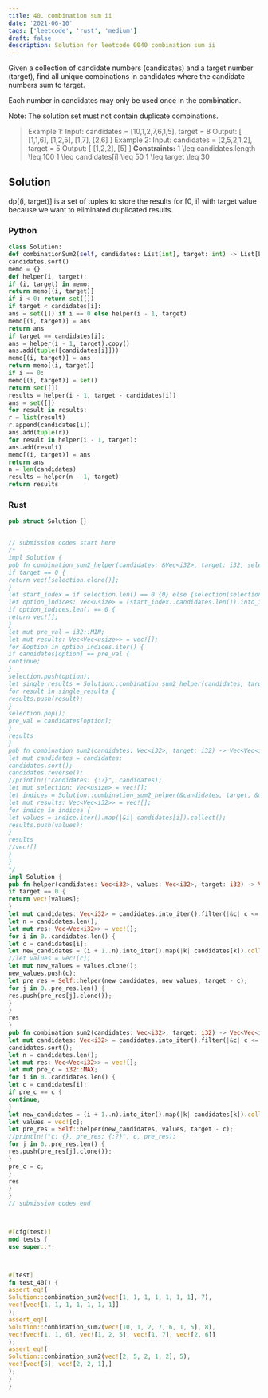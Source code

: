 ```yaml
---
title: 40. combination sum ii
date: '2021-06-10'
tags: ['leetcode', 'rust', 'medium']
draft: false
description: Solution for leetcode 0040 combination sum ii
---
```




Given a collection of candidate numbers (candidates) and a target number (target), find all unique combinations in candidates where the candidate numbers sum to target.

Each number in candidates may only be used once in the combination.

Note: The solution set must not contain duplicate combinations.



>   Example 1:
>   Input: candidates <TeX>=</TeX> [10,1,2,7,6,1,5], target <TeX>=</TeX> 8
>   Output:
>   [
>   [1,1,6],
>   [1,2,5],
>   [1,7],
>   [2,6]
>   ]
>   Example 2:
>   Input: candidates <TeX>=</TeX> [2,5,2,1,2], target <TeX>=</TeX> 5
>   Output:
>   [
>   [1,2,2],
>   [5]
>   ]
**Constraints:**
>   	1 <TeX>\leq</TeX> candidates.length <TeX>\leq</TeX> 100
>   	1 <TeX>\leq</TeX> candidates[i] <TeX>\leq</TeX> 50
>   	1 <TeX>\leq</TeX> target <TeX>\leq</TeX> 30


## Solution
dp[(i, target)] is a set of tuples to store the results for [0, i] with target value because we want to eliminated duplicated results.


### Python
```python
class Solution:
def combinationSum2(self, candidates: List[int], target: int) -> List[List[int]]:
candidates.sort()
memo = {}
def helper(i, target):
if (i, target) in memo:
return memo[(i, target)]
if i < 0: return set([])
if target < candidates[i]:
ans = set([]) if i == 0 else helper(i - 1, target)
memo[(i, target)] = ans
return ans
if target == candidates[i]:
ans = helper(i - 1, target).copy()
ans.add(tuple([candidates[i]]))
memo[(i, target)] = ans
return memo[(i, target)]
if i == 0:
memo[(i, target)] = set()
return set([])
results = helper(i - 1, target - candidates[i])
ans = set([])
for result in results:
r = list(result)
r.append(candidates[i])
ans.add(tuple(r))
for result in helper(i - 1, target):
ans.add(result)
memo[(i, target)] = ans
return ans
n = len(candidates)
results = helper(n - 1, target)
return results
```


### Rust
```rust
pub struct Solution {}


// submission codes start here
/*
impl Solution {
pub fn combination_sum2_helper(candidates: &Vec<i32>, target: i32, selection: &mut Vec<usize>) -> Vec<Vec<usize>> {
if target == 0 {
return vec![selection.clone()];
}
let start_index = if selection.len() == 0 {0} else {selection[selection.len() - 1] + 1};
let option_indices: Vec<usize> = (start_index..candidates.len()).into_iter().filter(|i| candidates[*i] <= target).collect();
if option_indices.len() == 0 {
return vec![];
}
let mut pre_val = i32::MIN;
let mut results: Vec<Vec<usize>> = vec![];
for &option in option_indices.iter() {
if candidates[option] == pre_val {
continue;
}
selection.push(option);
let single_results = Solution::combination_sum2_helper(candidates, target - candidates[option], selection);
for result in single_results {
results.push(result);
}
selection.pop();
pre_val = candidates[option];
}
results
}
pub fn combination_sum2(candidates: Vec<i32>, target: i32) -> Vec<Vec<i32>> {
let mut candidates = candidates;
candidates.sort();
candidates.reverse();
//println!("candidates: {:?}", candidates);
let mut selection: Vec<usize> = vec![];
let indices = Solution::combination_sum2_helper(&candidates, target, &mut selection);
let mut results: Vec<Vec<i32>> = vec![];
for indice in indices {
let values = indice.iter().map(|&i| candidates[i]).collect();
results.push(values);
}
results
//vec![]
}
}
*/
impl Solution {
pub fn helper(candidates: Vec<i32>, values: Vec<i32>, target: i32) -> Vec<Vec<i32>> {
if target == 0 {
return vec![values];
}
let mut candidates: Vec<i32> = candidates.into_iter().filter(|&c| c <= target).collect::<Vec<_>>();
let n = candidates.len();
let mut res: Vec<Vec<i32>> = vec![];
for i in 0..candidates.len() {
let c = candidates[i];
let new_candidates = (i + 1..n).into_iter().map(|k| candidates[k]).collect::<Vec<_>>();
//let values = vec![c];
let mut new_values = values.clone();
new_values.push(c);
let pre_res = Self::helper(new_candidates, new_values, target - c);
for j in 0..pre_res.len() {
res.push(pre_res[j].clone());
}
}
res
}
pub fn combination_sum2(candidates: Vec<i32>, target: i32) -> Vec<Vec<i32>> {
let mut candidates: Vec<i32> = candidates.into_iter().filter(|&c| c <= target).collect::<Vec<_>>();
candidates.sort();
let n = candidates.len();
let mut res: Vec<Vec<i32>> = vec![];
let mut pre_c = i32::MAX;
for i in 0..candidates.len() {
let c = candidates[i];
if pre_c == c {
continue;
}
let new_candidates = (i + 1..n).into_iter().map(|k| candidates[k]).collect::<Vec<_>>();
let values = vec![c];
let pre_res = Self::helper(new_candidates, values, target - c);
//println!("c: {}, pre_res: {:?}", c, pre_res);
for j in 0..pre_res.len() {
res.push(pre_res[j].clone());
}
pre_c = c;
}
res
}
}
// submission codes end



#[cfg(test)]
mod tests {
use super::*;



#[test]
fn test_40() {
assert_eq!(
Solution::combination_sum2(vec![1, 1, 1, 1, 1, 1, 1], 7),
vec![vec![1, 1, 1, 1, 1, 1, 1]]
);
assert_eq!(
Solution::combination_sum2(vec![10, 1, 2, 7, 6, 1, 5], 8),
vec![vec![1, 1, 6], vec![1, 2, 5], vec![1, 7], vec![2, 6]]
);
assert_eq!(
Solution::combination_sum2(vec![2, 5, 2, 1, 2], 5),
vec![vec![5], vec![2, 2, 1],]
);
}
}

```
